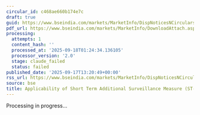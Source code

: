 ```yaml
---
circular_id: c468ae660b174e7c
draft: true
guid: https://www.bseindia.com/markets/MarketInfo/DispNoticesNCirculars.aspx?Noticeid={0073ED4F-A8B0-4560-9D0E-7B6FB8368488}&noticeno=20250917-49&dt=09/17/2025&icount=49&totcount=57&flag=0
pdf_url: https://www.bseindia.com/markets/MarketInfo/DownloadAttach.aspx?id=20250917-49&attachedId=41a53e23-6e2a-4930-a9cb-46c33bec0f0b
processing:
  attempts: 1
  content_hash: ''
  processed_at: '2025-09-18T01:24:34.136105'
  processor_version: '2.0'
  stage: claude_failed
  status: failed
published_date: '2025-09-17T13:20:49+00:00'
rss_url: https://www.bseindia.com/markets/MarketInfo/DispNoticesNCirculars.aspx?Noticeid={0073ED4F-A8B0-4560-9D0E-7B6FB8368488}&noticeno=20250917-49&dt=09/17/2025&icount=49&totcount=57&flag=0
source: bse
title: Applicability of Short Term Additional Surveillance Measure (ST-ASM)
---
```


Processing in progress...
